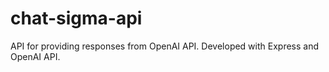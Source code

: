 # chat-sigma-api

API for providing responses from OpenAI API. Developed with Express and OpenAI API.
